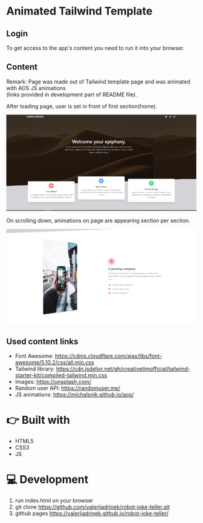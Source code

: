 # Animated Tailwind Template

## Login

To get access to the app's content you need to run it into your browser.




## Content

Remark: Page was made out of Tailwind template page and was animated with AOS JS animations<br>(links provided in development part of README file).

After loading page, user is set in front of first section(home).


![home page](./assets/home-page.png "home page")


On scrolling down, animations on page are appearing section per section. 

![flip and fade-in](./assets/flip%20animation.png "flip and fade-in")



## Used content links
* Font Awesome: https://cdnjs.cloudflare.com/ajax/libs/font-awesome/5.10.2/css/all.min.css
* Tailwind library: https://cdn.jsdelivr.net/gh/creativetimofficial/tailwind-starter-kit/compiled-tailwind.min.css
* Images: https://unsplash.com/
* Random user API: https://randomuser.me/
* JS animations: https://michalsnik.github.io/aos/


# 👉 Built with
* HTML5
* CSS3
* JS

# 💻 Development
1. run index.html on your browser
2. git clone https://github.com/valerijadrinek/robot-joke-teller.git
3. github pages https://valerijadrinek.github.io/robot-joke-teller/
